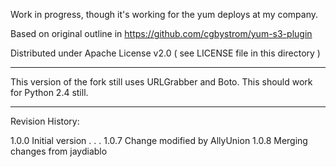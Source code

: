 Work in progress, though it's working for the yum deploys at my company.

Based on original outline in https://github.com/cgbystrom/yum-s3-plugin

Distributed under Apache License v2.0 ( see LICENSE file in this directory )

-----

This version of the fork still uses URLGrabber and Boto.  This should work for
Python 2.4 still.

-----

Revision History:

1.0.0 Initial version
.
.
.
1.0.7 Change modified by AllyUnion
1.0.8 Merging changes from jaydiablo
